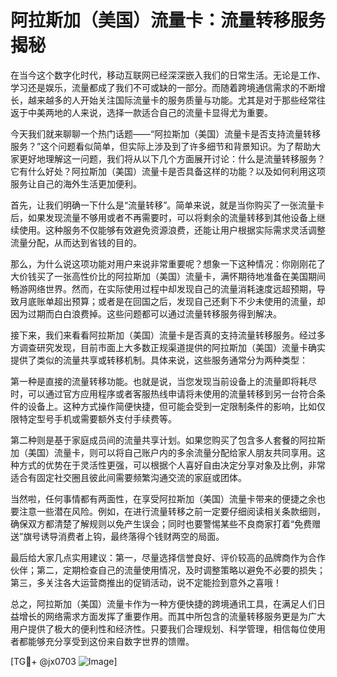 # 阿拉斯加（美国）流量卡：流量转移服务揭秘

在当今这个数字化时代，移动互联网已经深深嵌入我们的日常生活。无论是工作、学习还是娱乐，流量都成了我们不可或缺的一部分。而随着跨境通信需求的不断增长，越来越多的人开始关注国际流量卡的服务质量与功能。尤其是对于那些经常往返于中美两地的人来说，选择一款适合自己的流量卡显得尤为重要。

今天我们就来聊聊一个热门话题——“阿拉斯加（美国）流量卡是否支持流量转移服务？”这个问题看似简单，但实际上涉及到了许多细节和背景知识。为了帮助大家更好地理解这一问题，我们将从以下几个方面展开讨论：什么是流量转移服务？它有什么好处？阿拉斯加（美国）流量卡是否具备这样的功能？以及如何利用这项服务让自己的海外生活更加便利。

首先，让我们明确一下什么是“流量转移”。简单来说，就是当你购买了一张流量卡后，如果发现流量不够用或者不再需要时，可以将剩余的流量转移到其他设备上继续使用。这种服务不仅能够有效避免资源浪费，还能让用户根据实际需求灵活调整流量分配，从而达到省钱的目的。

那么，为什么说这项功能对用户来说非常重要呢？想象一下这种情况：你刚刚花了大价钱买了一张高性价比的阿拉斯加（美国）流量卡，满怀期待地准备在美国期间畅游网络世界。然而，在实际使用过程中却发现自己的流量消耗速度远超预期，导致月底账单超出预算；或者是在回国之后，发现自己还剩下不少未使用的流量，却因为过期而白白浪费掉。这些问题都可以通过流量转移服务得到解决。

接下来，我们来看看阿拉斯加（美国）流量卡是否真的支持流量转移服务。经过多方调查研究发现，目前市面上大多数正规渠道提供的阿拉斯加（美国）流量卡确实提供了类似的流量共享或转移机制。具体来说，这些服务通常分为两种类型：

第一种是直接的流量转移功能。也就是说，当您发现当前设备上的流量即将耗尽时，可以通过官方应用程序或者客服热线申请将未使用的流量转移到另一台符合条件的设备上。这种方式操作简便快捷，但可能会受到一定限制条件的影响，比如仅限特定型号手机或需要额外支付手续费等。

第二种则是基于家庭成员间的流量共享计划。如果您购买了包含多人套餐的阿拉斯加（美国）流量卡，则可以将自己账户内的多余流量分配给家人朋友共同享用。这种方式的优势在于灵活性更强，可以根据个人喜好自由决定分享对象及比例，非常适合有固定社交圈且彼此间需要频繁沟通交流的家庭或团体。

当然啦，任何事情都有两面性，在享受阿拉斯加（美国）流量卡带来的便捷之余也要注意一些潜在风险。例如，在进行流量转移之前一定要仔细阅读相关条款细则，确保双方都清楚了解规则以免产生误会；同时也要警惕某些不良商家打着“免费赠送”旗号诱导消费者上钩，最终落得个钱财两空的局面。

最后给大家几点实用建议：第一，尽量选择信誉良好、评价较高的品牌商作为合作伙伴；第二，定期检查自己的流量使用情况，及时调整策略以避免不必要的损失；第三，多关注各大运营商推出的促销活动，说不定能捡到意外之喜哦！

总之，阿拉斯加（美国）流量卡作为一种方便快捷的跨境通讯工具，在满足人们日益增长的网络需求方面发挥了重要作用。而其中所包含的流量转移服务更是为广大用户提供了极大的便利性和经济性。只要我们合理规划、科学管理，相信每位使用者都能够充分享受到这份来自数字世界的馈赠。

[TG💪+ @jx0703 ![Image](https://github.com/user-attachments/assets/dbca1d08-cadb-493c-b0ec-ad6f7a83f270)]